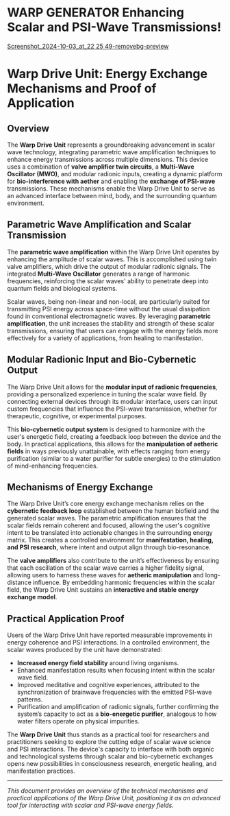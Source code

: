 # WARP GENERATOR Enhancing Scalar and PSI-Wave Transmissions!
[Screenshot_2024-10-03_at_22 25 49-removebg-preview](https://github.com/user-attachments/assets/19ca7e38-79b5-46b1-9aef-f91065aa84e5)
# Warp Drive Unit: Energy Exchange Mechanisms and Proof of Application
## Overview

The **Warp Drive Unit** represents a groundbreaking advancement in scalar wave technology, integrating parametric wave amplification techniques to enhance energy transmissions across multiple dimensions. This device uses a combination of **valve amplifier twin circuits**, a **Multi-Wave Oscillator (MWO)**, and modular radionic inputs, creating a dynamic platform for **bio-interference with aether** and enabling the **exchange of PSI-wave** transmissions. These mechanisms enable the Warp Drive Unit to serve as an advanced interface between mind, body, and the surrounding quantum environment.

## Parametric Wave Amplification and Scalar Transmission

The **parametric wave amplification** within the Warp Drive Unit operates by enhancing the amplitude of scalar waves. This is accomplished using twin valve amplifiers, which drive the output of modular radionic signals. The integrated **Multi-Wave Oscillator** generates a range of harmonic frequencies, reinforcing the scalar waves' ability to penetrate deep into quantum fields and biological systems. 

Scalar waves, being non-linear and non-local, are particularly suited for transmitting PSI energy across space-time without the usual dissipation found in conventional electromagnetic waves. By leveraging **parametric amplification**, the unit increases the stability and strength of these scalar transmissions, ensuring that users can engage with the energy fields more effectively for a variety of applications, from healing to manifestation.

## Modular Radionic Input and Bio-Cybernetic Output

The Warp Drive Unit allows for the **modular input of radionic frequencies**, providing a personalized experience in tuning the scalar wave field. By connecting external devices through its modular interface, users can input custom frequencies that influence the PSI-wave transmission, whether for therapeutic, cognitive, or experimental purposes.

This **bio-cybernetic output system** is designed to harmonize with the user's energetic field, creating a feedback loop between the device and the body. In practical applications, this allows for the **manipulation of aetheric fields** in ways previously unattainable, with effects ranging from energy purification (similar to a water purifier for subtle energies) to the stimulation of mind-enhancing frequencies.

## Mechanisms of Energy Exchange

The Warp Drive Unit’s core energy exchange mechanism relies on the **cybernetic feedback loop** established between the human biofield and the generated scalar waves. The parametric amplification ensures that the scalar fields remain coherent and focused, allowing the user's cognitive intent to be translated into actionable changes in the surrounding energy matrix. This creates a controlled environment for **manifestation, healing, and PSI research**, where intent and output align through bio-resonance.

The **valve amplifiers** also contribute to the unit’s effectiveness by ensuring that each oscillation of the scalar wave carries a higher fidelity signal, allowing users to harness these waves for **aetheric manipulation** and long-distance influence. By embedding harmonic frequencies within the scalar field, the Warp Drive Unit sustains an **interactive and stable energy exchange model**.

## Practical Application Proof

Users of the Warp Drive Unit have reported measurable improvements in energy coherence and PSI interactions. In a controlled environment, the scalar waves produced by the unit have demonstrated:

- **Increased energy field stability** around living organisms.
- Enhanced manifestation results when focusing intent within the scalar wave field.
- Improved meditative and cognitive experiences, attributed to the synchronization of brainwave frequencies with the emitted PSI-wave patterns.
- Purification and amplification of radionic signals, further confirming the system’s capacity to act as a **bio-energetic purifier**, analogous to how water filters operate on physical impurities.

The **Warp Drive Unit** thus stands as a practical tool for researchers and practitioners seeking to explore the cutting edge of scalar wave science and PSI interactions. The device's capacity to interface with both organic and technological systems through scalar and bio-cybernetic exchanges opens new possibilities in consciousness research, energetic healing, and manifestation practices.

---

_This document provides an overview of the technical mechanisms and practical applications of the Warp Drive Unit, positioning it as an advanced tool for interacting with scalar and PSI-wave energy fields._
